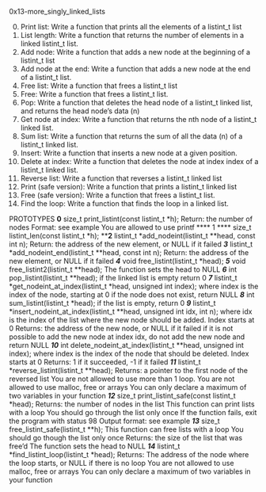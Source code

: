 0x13-more_singly_linked_lists

0. Print list: Write a function that prints all the elements of a listint_t list
1. List length: Write a function that returns the number of elements in a linked listint_t list.
2. Add node: Write a function that adds a new node at the beginning of a listint_t list
3. Add node at the end: Write a function that adds a new node at the end of a listint_t list.
4. Free list: Write a function that frees a listint_t list
5. Free: Write a function that frees a listint_t list.
6. Pop: Write a function that deletes the head node of a listint_t linked list, and returns the head node’s data (n)
7. Get node at index: Write a function that returns the nth node of a listint_t linked list.
8. Sum list: Write a function that returns the sum of all the data (n) of a listint_t linked list.
9. Insert: Write a function that inserts a new node at a given position.
10. Delete at index: Write a function that deletes the node at index index of a listint_t linked list.
11. Reverse list: Write a function that reverses a listint_t linked list
12. Print (safe version): Write a function that prints a listint_t linked list
13. Free (safe version): Write a function that frees a listint_t list.
14. Find the loop: Write a function that finds the loop in a linked list.

PROTOTYPES
****0****
size_t print_listint(const listint_t *h);
Return: the number of nodes
Format: see example
You are allowed to use printf
**** 1 ****
size_t listint_len(const listint_t *h);
********2******
listint_t *add_nodeint(listint_t **head, const int n);
Return: the address of the new element, or NULL if it failed
*****3*****
listint_t *add_nodeint_end(listint_t **head, const int n);
Return: the address of the new element, or NULL if it failed
*****4*****
void free_listint(listint_t *head);
*****5*****
void free_listint2(listint_t **head);
The function sets the head to NULL
*****6*****
int pop_listint(listint_t **head);
if the linked list is empty return 0
*****7*****
listint_t *get_nodeint_at_index(listint_t *head, unsigned int index);
where index is the index of the node, starting at 0
if the node does not exist, return NULL
*****8*****
int sum_listint(listint_t *head);
if the list is empty, return 0
*****9*****
listint_t *insert_nodeint_at_index(listint_t **head, unsigned int idx, int n);
where idx is the index of the list where the new node should be added. Index starts at 0
Returns: the address of the new node, or NULL if it failed
if it is not possible to add the new node at index idx, do not add the new node and return NULL
*****10*****
 int delete_nodeint_at_index(listint_t **head, unsigned int index);
where index is the index of the node that should be deleted. Index starts at 0
Returns: 1 if it succeeded, -1 if it failed
*****11*****
listint_t *reverse_listint(listint_t **head);
Returns: a pointer to the first node of the reversed list
You are not allowed to use more than 1 loop.
You are not allowed to use malloc, free or arrays
You can only declare a maximum of two variables in your function
*****12*****
size_t print_listint_safe(const listint_t *head);
Returns: the number of nodes in the list
This function can print lists with a loop
You should go through the list only once
If the function fails, exit the program with status 98
Output format: see example
*****13*****
size_t free_listint_safe(listint_t **h);
This function can free lists with a loop
You should go though the list only once
Returns: the size of the list that was free’d
The function sets the head to NULL
*****14*****
 listint_t *find_listint_loop(listint_t *head);
Returns: The address of the node where the loop starts, or NULL if there is no loop
You are not allowed to use malloc, free or arrays
You can only declare a maximum of two variables in your function
